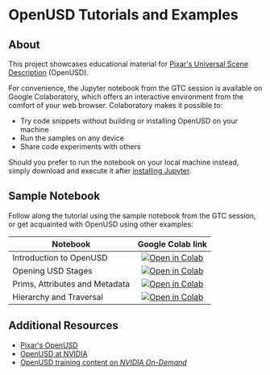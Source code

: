 # OpenUSD Tutorials and Examples

## About
This project showcases educational material for [Pixar's Universal Scene Description](https://graphics.pixar.com/usd/docs/index.html) (OpenUSD).

For convenience, the Jupyter notebook from the GTC session is available on Google Colaboratory, which offers an interactive environment from the comfort of your web browser. Colaboratory makes it possible to:
 * Try code snippets without building or installing OpenUSD on your machine
 * Run the samples on any device
 * Share code experiments with others

Should you prefer to run the notebook on your local machine instead, simply download and execute it after [installing Jupyter](https://jupyter.org).

## Sample Notebook
Follow along the tutorial using the sample notebook from the GTC session, or get acquainted with OpenUSD using other examples:

|Notebook|Google Colab link|
|--------|:----------------:|
|Introduction to OpenUSD|[![Open in Colab](https://colab.research.google.com/assets/colab-badge.svg)](https://colab.research.google.com/github/NVIDIA-Omniverse/USD-Tutorials-And-Examples/blob/main/ColaboratoryNotebooks/usd_introduction.ipynb)|
|Opening USD Stages|[![Open in Colab](https://colab.research.google.com/assets/colab-badge.svg)](https://colab.research.google.com/github/NVIDIA-Omniverse/USD-Tutorials-And-Examples/blob/main/ColaboratoryNotebooks/opening_stages.ipynb)|
|Prims, Attributes and Metadata|[![Open in Colab](https://colab.research.google.com/assets/colab-badge.svg)](https://colab.research.google.com/github/NVIDIA-Omniverse/USD-Tutorials-And-Examples/blob/main/ColaboratoryNotebooks/prims_attributes_and_metadata.ipynb)|
|Hierarchy and Traversal|[![Open in Colab](https://colab.research.google.com/assets/colab-badge.svg)](https://colab.research.google.com/github/NVIDIA-Omniverse/USD-Tutorials-And-Examples/blob/main/ColaboratoryNotebooks/hierarchy_and_traversal.ipynb)|

## Additional Resources
 * [Pixar's OpenUSD](https://openusd.org/release/index.html)
 * [OpenUSD at NVIDIA](https://www.nvidia.com/en-us/omniverse/usd/)
 * [OpenUSD training content on _NVIDIA On-Demand_](https://www.nvidia.com/en-us/on-demand/playlist/playList-911c5614-4b7f-4668-b9eb-37f627ac8d17/)
